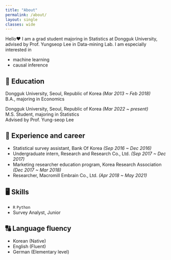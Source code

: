```yaml
---
title: "About"
permalink: /about/
layout: single
classes: wide
---
```


Hello❤️ I am a grad student majoring in Statistics at Dongguk University,  
advised by Prof. Yungseop Lee in Data-mining Lab. I am especially interested in
- machine learning
- causal inference
   
## 🏫 Education
Dongguk University, Seoul, Republic of Korea *(Mar 2013 ~ Feb 2018)*  
B.A., majoring in Economics  
  
Dongguk University, Seoul, Republic of Korea *(Mar 2022 ~ present)*  
M.S. Student, majoring in Statistics  
Advised by Prof. Yung-seop Lee
 
   
## 🏢 Experience and career
- Statistical survey assistant, Bank Of Korea *(Sep 2016 ~ Dec 2016)*  
- Undergraduate intern, Research and Research Co., Ltd. *(Sep 2017 ~ Dec 2017)*  
- Marketing researcher education program, Korea Research Association *(Dec 2017 ~ Mar 2018)*  
- Researcher, Macromill Embrain Co., Ltd. *(Apr 2018 ~ May 2021)*  
   
   
## 🖥️ Skills 
- <code>R</code> <code>Python</code>  
- Survey Analyst, Junior  
   
   
## 🔠 Language fluency  
- Korean (Native)  
- English (Fluent)  
- German (Elementary level)  
  
<!--
hello 위에 사진 추가
기타 내용들 계속 추가
## Teaching
## projects
-->

